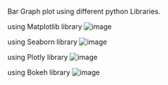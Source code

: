 
Bar Graph plot using different python Libraries.

using Matplotlib library
![image](https://github.com/user-attachments/assets/455e907e-1347-41e4-8b75-2db17ce5f8b4)

using Seaborn library
![image](https://github.com/user-attachments/assets/0ced9f62-47ba-4f46-a7b1-653bfd1202f8)

using Plotly library
![image](https://github.com/user-attachments/assets/5706d141-275f-45de-a99f-bae2be857226)

using Bokeh library
![image](https://github.com/user-attachments/assets/fa932e9a-a756-4be1-92bf-8c61a7fed7f6)

